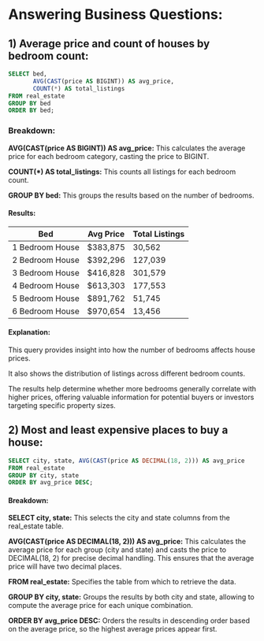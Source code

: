 # Answering Business Questions:

## 1)	Average price and count of houses by bedroom count:

```sql
SELECT bed, 
       AVG(CAST(price AS BIGINT)) AS avg_price, 
       COUNT(*) AS total_listings
FROM real_estate
GROUP BY bed
ORDER BY bed;
```
### Breakdown:

**AVG(CAST(price AS BIGINT)) AS avg_price:** This calculates the average price for each bedroom category, casting the price to BIGINT.

**COUNT(*) AS total_listings:** This counts all listings for each bedroom count.

**GROUP BY bed:** This groups the results based on the number of bedrooms.

#### Results:

| Bed              | Avg Price | Total Listings |
|------------------|-----------|----------------|
| 1 Bedroom House  | $383,875   | 30,562         |
| 2 Bedroom House  | $392,296   | 127,039        |
| 3 Bedroom House  | $416,828   | 301,579        |
| 4 Bedroom House  | $613,303   | 177,553        |
| 5 Bedroom House  | $891,762   | 51,745         |
| 6 Bedroom House  | $970,654   | 13,456         |

#### Explanation: 

 This query provides insight into how the number of bedrooms affects house prices.
 
 It also shows the distribution of listings across different bedroom counts.
 
 The results help determine whether more bedrooms generally correlate with higher prices, offering valuable information for potential buyers or investors targeting specific property sizes.

## 2)	Most and least expensive places to buy a house:

```sql
SELECT city, state, AVG(CAST(price AS DECIMAL(18, 2))) AS avg_price
FROM real_estate
GROUP BY city, state
ORDER BY avg_price DESC;
```

#### Breakdown:

**SELECT city, state:** This selects the city and state columns from the real_estate table.

**AVG(CAST(price AS DECIMAL(18, 2))) AS avg_price:** This calculates the average price for each group (city and state) and casts the price to DECIMAL(18, 2) for precise decimal handling. This ensures that the average price will have two decimal places.

**FROM real_estate:** Specifies the table from which to retrieve the data.

**GROUP BY city, state:** Groups the results by both city and state, allowing to compute the average price for each unique combination.

**ORDER BY avg_price DESC:** Orders the results in descending order based on the average price, so the highest average prices appear first.







